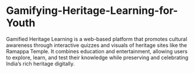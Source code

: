 # Gamifying-Heritage-Learning-for-Youth
Gamified Heritage Learning is a web-based platform that promotes cultural awareness through interactive quizzes and visuals of heritage sites like the Ramappa Temple. It combines education and entertainment, allowing users to explore, learn, and test their knowledge while preserving and celebrating India’s rich heritage digitally.
